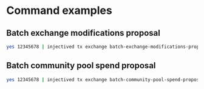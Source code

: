 # Command examples

## Batch exchange modifications proposal

```sh
yes 12345678 | injectived tx exchange batch-exchange-modifications-proposal --proposal="./injective-chain/modules/exchange/client/cli/proposals/batchproposal.json" --deposit=10000000inj --from=genesis
```

## Batch community pool spend proposal

```sh
yes 12345678 | injectived tx exchange batch-community-pool-spend-proposal --proposal="./injective-chain/modules/exchange/client/cli/proposals/batchcommunitypoolspendproposal.json" --deposit=10000000inj --from=genesis
```
